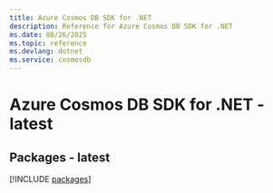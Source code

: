 ```yaml
---
title: Azure Cosmos DB SDK for .NET
description: Reference for Azure Cosmos DB SDK for .NET
ms.date: 08/26/2025
ms.topic: reference
ms.devlang: dotnet
ms.service: cosmosdb
---
```

# Azure Cosmos DB SDK for .NET - latest
## Packages - latest
[!INCLUDE [packages](cosmos-db-index.md)]